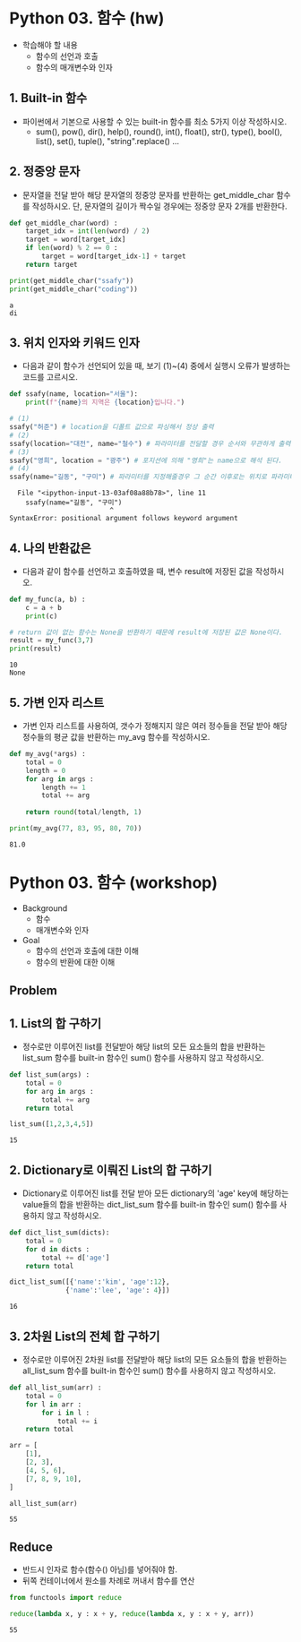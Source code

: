 # Python 03. 함수 (hw)
* 학습해야 할 내용
    * 함수의 선언과 호출
    * 함수의 매개변수와 인자

## 1. Built-in 함수
* 파이썬에서 기본으로 사용할 수 있는 built-in 함수를 최소 5가지 이상 작성하시오.
    * sum(), pow(), dir(), help(), round(), int(), float(), str(), type(), bool(), list(), set(), tuple(), "string".replace() ...

## 2. 정중앙 문자

* 문자열을 전달 받아 해당 문자열의 정중앙 문자를 반환하는 get_middle_char 함수를 작성하시오. 단, 문자열의 길이가 짝수일 경우에는 정중앙 문자 2개를 반환한다.


```python
def get_middle_char(word) :
    target_idx = int(len(word) / 2)
    target = word[target_idx]
    if len(word) % 2 == 0 :
        target = word[target_idx-1] + target
    return target

print(get_middle_char("ssafy"))
print(get_middle_char("coding"))
```

    a
    di


## 3. 위치 인자와 키워드 인자
* 다음과 같이 함수가 선언되어 있을 때, 보기 (1)~(4) 중에서 실행시 오류가 발생하는 코드를 고르시오.


```python
def ssafy(name, location="서울"):
    print(f"{name}의 지역은 {location}입니다.")

# (1)
ssafy("허준") # location을 디폴트 값으로 파싱해서 정상 출력
# (2)
ssafy(location="대전", name="철수") # 파라미터를 전달할 경우 순서와 무관하게 출력
# (3)
ssafy("영희", location = "광주") # 포지션에 의해 "영희"는 name으로 해석 된다.
# (4)
ssafy(name="길동", "구미") # 파라미터를 지정해줄경우 그 순간 이후로는 위치로 파라미터를 보지 않으므로 에러가 남.
```


      File "<ipython-input-13-03af08a88b78>", line 11
        ssafy(name="길동", "구미")
                             ^
    SyntaxError: positional argument follows keyword argument



## 4. 나의 반환값은
* 다음과 같이 함수를 선언하고 호출하였을 때, 변수 result에 저장된 값을 작성하시오.


```python
def my_func(a, b) :
    c = a + b
    print(c)

# return 값이 없는 함수는 None을 반환하기 때문에 result에 저장된 값은 None이다.
result = my_func(3,7)
print(result)
```

    10
    None


## 5. 가변 인자 리스트
* 가변 인자 리스트를 사용하여, 갯수가 정해지지 않은 여러 정수들을 전달 받아 해당 정수들의 평균 값을 반환하는 my_avg 함수를 작성하시오.


```python
def my_avg(*args) :
    total = 0
    length = 0
    for arg in args :
        length += 1
        total += arg
        
    return round(total/length, 1)

print(my_avg(77, 83, 95, 80, 70))
```

    81.0

# Python 03. 함수 (workshop)

* Background
  * 함수
  * 매개변수와 인자
* Goal
  * 함수의 선언과 호출에 대한 이해
  * 함수의 반환에 대한 이해

## Problem

## 1. List의 합 구하기

* 정수로만 이루어진 list를 전달받아 해당 list의 모든 요소들의 합을 반환하는 list_sum 함수를 built-in 함수인 sum() 함수를 사용하지 않고 작성하시오.


```python
def list_sum(args) :
    total = 0
    for arg in args :
        total += arg
    return total

list_sum([1,2,3,4,5])
```


    15



## 2. Dictionary로 이뤄진 List의 합 구하기

* Dictionary로 이루어진 list를 전달 받아 모든 dictionary의 'age' key에 해당하는 value들의 합을 반환하는 dict_list_sum 함수를 built-in 함수인 sum() 함수를 사용하지 않고 작성하시오.


```python
def dict_list_sum(dicts):
    total = 0
    for d in dicts :
        total += d['age']
    return total

dict_list_sum([{'name':'kim', 'age':12},
              {'name':'lee', 'age': 4}])
```


    16



## 3. 2차원 List의 전체 합 구하기

* 정수로만 이루어진 2차원 list를 전달받아 해당 list의 모든 요소들의 합을 반환하는 all_list_sum 함수를 built-in 함수인 sum() 함수를 사용하지 않고 작성하시오.


```python
def all_list_sum(arr) :
    total = 0
    for l in arr :
        for i in l :
            total += i
    return total

arr = [
    [1], 
    [2, 3], 
    [4, 5, 6], 
    [7, 8, 9, 10],
]

all_list_sum(arr)
```


    55



## Reduce

* 반드시 인자로 함수(함수() 아님)를 넣어줘야 함.
* 뒤쪽 컨테이너에서 원소를 차례로 꺼내서 함수를 연산


```python
from functools import reduce

reduce(lambda x, y : x + y, reduce(lambda x, y : x + y, arr))
```


    55
